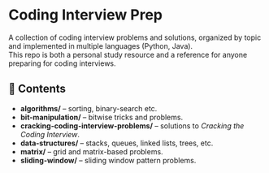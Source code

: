 # Coding Interview Prep

A collection of coding interview problems and solutions, organized by topic and implemented in multiple languages (Python, Java).  
This repo is both a personal study resource and a reference for anyone preparing for coding interviews.

## 📂 Contents
- **algorithms/** – sorting, binary-search etc.  
- **bit-manipulation/** – bitwise tricks and problems.  
- **cracking-coding-interview-problems/** – solutions to *Cracking the Coding Interview*.  
- **data-structures/** – stacks, queues, linked lists, trees, etc.  
- **matrix/** – grid and matrix-based problems.  
- **sliding-window/** – sliding window pattern problems.